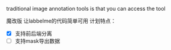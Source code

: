 traditional image annotation tools is that you can access the tool

魔改版 让labbelme的代码简单可用
计划特点：
 - [x] 支持前后端分离
 - [ ] 支持mask导出数据
